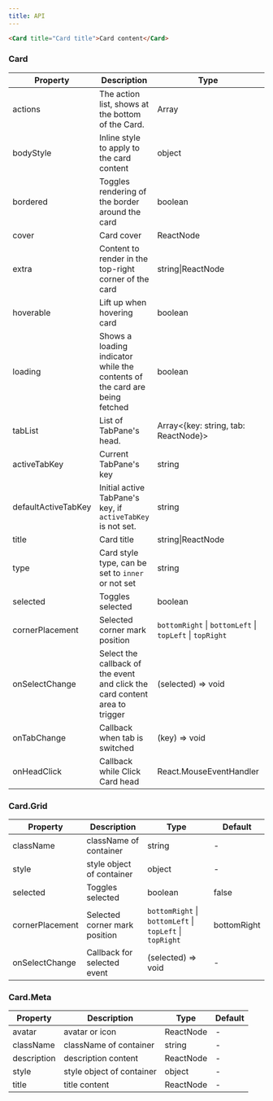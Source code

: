 ```yaml
---
title: API
---
```


```html
<Card title="Card title">Card content</Card>
```

### Card

| Property | Description | Type | Default |
| -------- | ----------- | ---- | ------- |
| actions | The action list, shows at the bottom of the Card. | Array<ReactNode> | - |
| bodyStyle | Inline style to apply to the card content | object | - |
| bordered | Toggles rendering of the border around the card | boolean | `true` |
| cover | Card cover | ReactNode | - |
| extra | Content to render in the top-right corner of the card | string\|ReactNode | - |
| hoverable | Lift up when hovering card | boolean | false |
| loading | Shows a loading indicator while the contents of the card are being fetched | boolean | false |
| tabList | List of TabPane's head. | Array&lt;{key: string, tab: ReactNode}> | - |
| activeTabKey | Current TabPane's key | string | - |
| defaultActiveTabKey | Initial active TabPane's key, if `activeTabKey` is not set. | string | - |
| title | Card title | string\|ReactNode | - |
| type | Card style type, can be set to `inner` or not set | string | - |
| selected | Toggles selected | boolean | false |
| cornerPlacement | Selected corner mark position | `bottomRight` \| `bottomLeft` \| `topLeft` \| `topRight` | bottomRight |
| onSelectChange | Select the callback of the event and click the card content area to trigger | (selected) => void | - |
| onTabChange | Callback when tab is switched | (key) => void | - |
| onHeadClick | Callback while Click Card head | React.MouseEventHandler<any> | - |

### Card.Grid

| Property | Description | Type | Default |
| -------- | ----------- | ---- | ------- |
| className | className of container | string | - |
| style | style object of container | object | - |
| selected | Toggles selected | boolean | false |
| cornerPlacement | Selected corner mark position | `bottomRight` \| `bottomLeft` \| `topLeft` \| `topRight` | bottomRight |
| onSelectChange | Callback for selected event | (selected) => void | - |

### Card.Meta

| Property | Description | Type | Default |
| -------- | ----------- | ---- | ------- |
| avatar | avatar or icon | ReactNode | - |
| className | className of container | string | - |
| description | description content | ReactNode | - |
| style | style object of container | object | - |
| title | title content | ReactNode | - |
